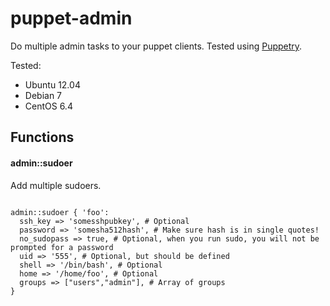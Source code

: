 puppet-admin
============

Do multiple admin tasks to your puppet clients. Tested using [Puppetry](https://github.com/drogerschariot/Puppetry). 


Tested:
* Ubuntu 12.04
* Debian 7
* CentOS 6.4

Functions
---------

#### admin::sudoer ####

Add multiple sudoers.

<pre>
<code>
admin::sudoer { 'foo':
  ssh_key => 'somesshpubkey', # Optional 
  password => 'somesha512hash', # Make sure hash is in single quotes!
  no_sudopass => true, # Optional, when you run sudo, you will not be prompted for a password
  uid => '555', # Optional, but should be defined
  shell => '/bin/bash', # Optional
  home => '/home/foo', # Optional
  groups => ["users","admin"], # Array of groups
}
</code>
</pre>
